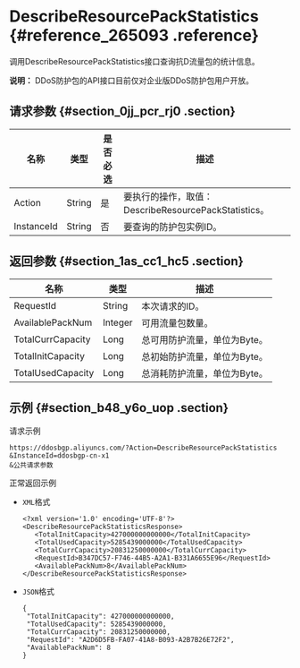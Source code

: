 # DescribeResourcePackStatistics {#reference_265093 .reference}

调用DescribeResourcePackStatistics接口查询抗D流量包的统计信息。

**说明：** DDoS防护包的API接口目前仅对企业版DDoS防护包用户开放。

## 请求参数 {#section_0jj_pcr_rj0 .section}

|名称|类型|是否必选|描述|
|--|--|----|--|
|Action|String|是|要执行的操作，取值：DescribeResourcePackStatistics。|
|InstanceId|String|否|要查询的防护包实例ID。|

## 返回参数 {#section_1as_cc1_hc5 .section}

|名称|类型|描述|
|--|--|--|
|RequestId|String|本次请求的ID。|
|AvailablePackNum|Integer|可用流量包数量。|
|TotalCurrCapacity|Long|总可用防护流量，单位为Byte。|
|TotalInitCapacity|Long|总初始防护流量，单位为Byte。|
|TotalUsedCapacity|Long|总消耗防护流量，单位为Byte。|

## 示例 {#section_b48_y6o_uop .section}

请求示例

``` {#codeblock_60x_v7t_oqo}
https://ddosbgp.aliyuncs.com/?Action=DescribeResourcePackStatistics
&InstanceId=ddosbgp-cn-x1
&公共请求参数
```

正常返回示例

-   `XML`格式

    ``` {#codeblock_yok_0bb_bul}
    <?xml version='1.0' encoding='UTF-8'?>
    <DescribeResourcePackStatisticsResponse>
       <TotalInitCapacity>427000000000000</TotalInitCapacity>
       <TotalUsedCapacity>5285439000000</TotalUsedCapacity>
       <TotalCurrCapacity>20831250000000</TotalCurrCapacity>
       <RequestId>B347DC57-F746-44B5-A2A1-B331A6655E96</RequestId>
       <AvailablePackNum>8</AvailablePackNum>
    </DescribeResourcePackStatisticsResponse>
    ```

-   `JSON`格式

    ``` {#codeblock_ftr_37u_bst}
    {
     "TotalInitCapacity": 427000000000000,
     "TotalUsedCapacity": 5285439000000,
     "TotalCurrCapacity": 20831250000000,
     "RequestId": "A2D6D5FB-FA07-41A8-B093-A2B7B26E72F2",
     "AvailablePackNum": 8
    }
    ```


